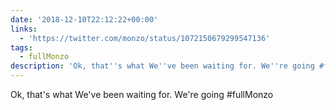 ```yaml
---
date: '2018-12-10T22:12:22+00:00'
links:
  - 'https://twitter.com/monzo/status/1072150679299547136'
tags:
  - fullMonzo
description: 'Ok, that''s what We''ve been waiting for. We''re going #fullMonzo '
---
```

Ok, that's what We've been waiting for. We're going #fullMonzo 
